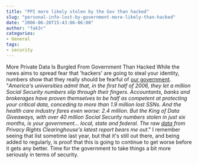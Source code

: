 ```yaml
---
title: "PPI more likely stolen by the Gov than hacked"
slug: "personal-info-lost-by-government-more-likely-than-hacked"
date: "2006-06-20T15:43:06-06:00"
author: "fak3r"
categories:
- General
tags:
- security
---
```


More Private Data Is Burgled From Government Than Hacked  While the news aims to spread fear that 'hackers'  are going to steal your identity, numbers show that they really should be fearful of [our government](http://www.emailbattles.com/archive/battles/idtheft_aaejhcjbai_hi/).  "_America's universities admit that, in the first half of 2006, they let a million Social Security numbers slip through their fingers. Accountants, banks and brokerages have proven themselves to be half as competent at protecting your critical data, conceding to more than 1.9 million lost SSNs. And the health care industry fares even worse: 2.4 million. But the King of Data Giveaways, with over 40 million Social Security numbers stolen in just six months, is your government... local, state and federal. The raw [data](http://www.privacyrights.org/ar/ChronDataBreaches.htm) from Privacy Rights Clearinghouse's latest report bears me out_."  I remember seeing that list sometime last year, but that it's still out there, and being added to regularly, is proof that this is going to continue to get worse before it gets any better.  Time for the government to take things a bit more seriously in terms of security.

